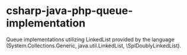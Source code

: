 # csharp-java-php-queue-implementation
Queue implementations utilizing LinkedList provided by the language (System.Collections.Generic, java.util.LinkedList, \SplDoublyLinkedList).

